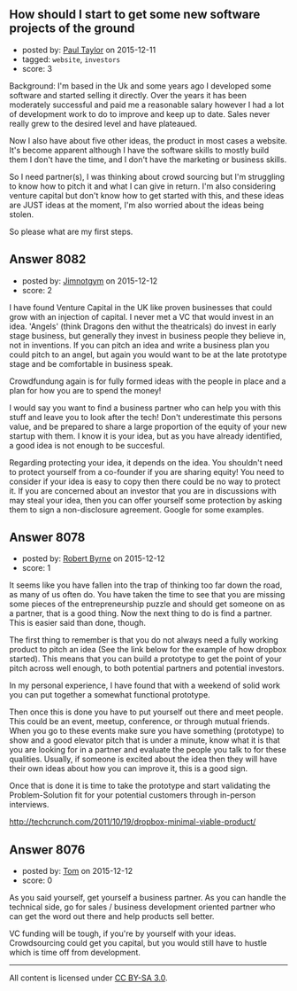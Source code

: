 ## How should I start to get some new software projects of the ground

- posted by: [Paul Taylor](https://stackexchange.com/users/111681/paul-taylor) on 2015-12-11
- tagged: `website`, `investors`
- score: 3

Background: I'm based in the Uk and some years ago I developed some software and started selling it directly. Over the years it has been moderately successful and paid me a reasonable salary however I had a lot of development work to do to improve and keep up to date. Sales never really grew to the desired level and have plateaued.

Now I also have about five other ideas, the product in most cases a website. It's become apparent although I have the software skills to mostly build them I don't have the time, and I don't have the marketing or business skills.

So I need partner(s), I was thinking about crowd sourcing but I'm struggling to know how to pitch it and what I can give in return. I'm also considering venture capital but don't know how to get started with this, and these ideas are JUST ideas at the moment, I'm also worried about the ideas being stolen.

So please what are my first steps.



## Answer 8082

- posted by: [Jimnotgym](https://stackexchange.com/users/7461839/jimnotgym) on 2015-12-12
- score: 2

I have found Venture Capital in the UK like proven businesses that could grow with an injection of capital. I never met a VC that would invest in an idea. 'Angels' (think Dragons den withut the theatricals) do invest in early stage business, but generally they invest in business people they believe in, not in inventions. If you can pitch an idea and write a business plan you could pitch to an angel, but again you would want to be at the late prototype stage and be comfortable in business speak.

Crowdfundung again is for fully formed ideas with the people in place and a plan for how you are to spend the money!

I would say you want to find a business partner who can help you with this stuff and leave you to look after the tech! Don't underestimate this persons value, and be prepared to share a large proportion of the equity of your new startup with them. I know it is your idea, but as you have already identified, a good idea is not enough to be succesful. 

Regarding protecting your idea, it depends on the idea. You shouldn't need to protect yourself from a co-founder if you are sharing equity! You need to consider if your idea is easy to copy then there could be no way to protect it. If you are concerned about an investor that you are in discussions with may steal your idea, then you can offer yourself some protection by asking them to sign a non-disclosure agreement. Google for some examples. 


## Answer 8078

- posted by: [Robert Byrne](https://stackexchange.com/users/5232876/robert-byrne) on 2015-12-12
- score: 1

It seems like you have fallen into the trap of thinking too far down the road, as many of us often do. You have taken the time to see that you are missing some pieces of the entrepreneurship puzzle and should get someone on as a partner, that is a good thing. Now the next thing to do is find a partner. This is easier said than done, though.

The first thing to remember is that you do not always need a fully working product to pitch an idea (See the link below for the example of how dropbox started). This means that you can build a prototype to get the point of your pitch across well enough, to both potential partners and potential investors.

In my personal experience, I have found that with a weekend of solid work you can put together a somewhat functional prototype.

Then once this is done you have to put yourself out there and meet people. This could be an event, meetup, conference, or through mutual friends. When you go to these events make sure you have something (prototype) to show and a good elevator pitch that is under a minute, know what it is that you are looking for in a partner and evaluate the people you talk to for these qualities. Usually, if someone is excited about the idea then they will have their own ideas about how you can improve it, this is a good sign.

Once that is done it is time to take the prototype and start validating the Problem-Solution fit for your potential customers through in-person interviews.

http://techcrunch.com/2011/10/19/dropbox-minimal-viable-product/


## Answer 8076

- posted by: [Tom](https://stackexchange.com/users/1841165/tom) on 2015-12-12
- score: 0

As you said yourself, get yourself a business partner. As you can handle the technical side, go for sales / business development oriented partner who can get the word out there and help products sell better. 

VC funding will be tough, if you're by yourself with your ideas. Crowdsourcing could get you capital, but you would still have to hustle which is time off from development.



---

All content is licensed under [CC BY-SA 3.0](https://creativecommons.org/licenses/by-sa/3.0/).
